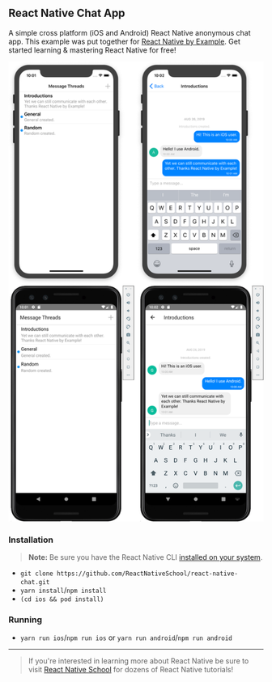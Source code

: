 ## React Native Chat App

A simple cross platform (iOS and Android) React Native anonymous chat app. This example was put together for [React Native by Example](https://learn.handlebarlabs.com/p/react-native-by-example). Get started learning & mastering React Native for free!

![Reference Designs](./assets/reference.png)

### Installation

> **Note:** Be sure you have the React Native CLI [installed on your system](https://facebook.github.io/react-native/docs/getting-started).

- `git clone https://github.com/ReactNativeSchool/react-native-chat.git`
- `yarn install`/`npm install`
- `(cd ios && pod install)`

### Running

- `yarn run ios`/`npm run ios` or `yarn run android`/`npm run android`

---



> If you're interested in learning more about React Native be sure to visit [React Native School](https://www.reactnativeschool.com/) for dozens of React Native tutorials!
